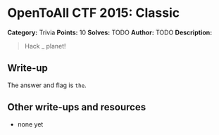 # OpenToAll CTF 2015: Classic

**Category:** Trivia
**Points:** 10
**Solves:** TODO
**Author:** TODO
**Description:** 

> Hack _ planet!

## Write-up

The answer and flag is `the`.

## Other write-ups and resources

* none yet